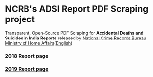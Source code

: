 # NCRB's ADSI Report PDF Scraping project
Transparent, Open-Source PDF Scraping for <b>Accidental Deaths and Suicides in India Reports</b> released by [National Crime Records Bureau Ministry of Home Affairs](https://ncrb.gov.in/)([English](https://ncrb.gov.in/en))

### [2018 Report page](https://ncrb.gov.in/en/accidental-deaths-suicides-india-2018-0)  
### [2019 Report page](https://ncrb.gov.in/en/accidental-deaths-suicides-india-2019)